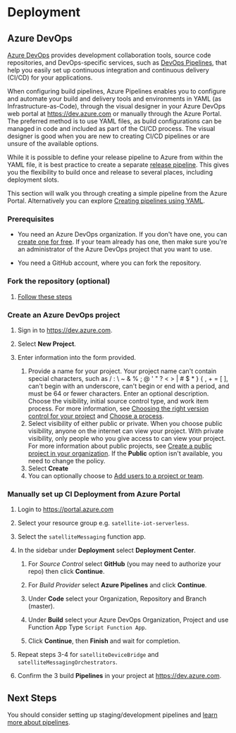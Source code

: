 # Deployment

## Azure DevOps

[Azure DevOps](https://docs.microsoft.com/en-us/azure/devops/index?view=vsts)
provides development collaboration tools, source code repositories, and
DevOps-specific services, such as
[DevOps Pipelines](https://docs.microsoft.com/en-us/azure/devops/pipelines/?view=vsts),
that help you easily set up continuous integration and continuous delivery
(CI/CD) for your applications.

When configuring build pipelines, Azure Pipelines enables you to configure and
automate your build and delivery tools and environments in YAML (as
Infrastructure-as-Code), through the visual designer in your Azure DevOps web
portal at <https://dev.azure.com> or manually through the Azure Portal. 
The preferred method is to use YAML files, as build configurations can be 
managed in code and included as part of the CI/CD process. The visual designer 
is good when you are new to creating CI/CD pipelines or are unsure of the 
available options.

While it is possible to define your release pipeline to Azure from within the
YAML file, it is best practice to create a separate
[release pipeline](https://docs.microsoft.com/en-us/azure/devops/pipelines/release/what-is-release-management?view=vsts&WT.mc_id=azurepipelines-blog-dabrady).
This gives you the flexibility to build once and release to several places,
including deployment slots.

This section will walk you through creating a simple pipeline from the Azure 
Portal. Alternatively you can explore [Creating pipelines using YAML]().

### Prerequisites

- You need an Azure DevOps organization. If you don't have one, you can
  [create one for free](https://go.microsoft.com/fwlink/?LinkId=307137). If your
  team already has one, then make sure you're an administrator of the Azure DevOps
  project that you want to use.

- You need a GitHub account, where you can fork the repository.

### Fork the repository (optional)

1. [Follow these steps](https://docs.github.com/en/free-pro-team@latest/github/getting-started-with-github/fork-a-repo)

### Create an Azure DevOps project

1.  Sign in to <https://dev.azure.com>.

2.  Select **New Project**.

3.  Enter information into the form provided.

    1. Provide a name for your project.
       Your project name can't contain special characters, such as
       / : \ ~ & % ; @ ' " ? < > | # \$ \* } { , + = [ ],
       can't begin with an underscore, can't begin or end with a period,
       and must be 64 or fewer characters.
       Enter an optional description.
       Choose the visibility, initial source control type, and work item process.
       For more information, see
       [Choosing the right version control for your project](https://docs.microsoft.com/en-us/azure/devops/repos/tfvc/comparison-git-tfvc?view=azure-devops)
       and [Choose a process](https://docs.microsoft.com/en-us/azure/devops/boards/work-items/guidance/choose-process?view=azure-devops).
    2. Select visibility of either public or private. When you choose public
       visibility, anyone on the internet can view your project. With private
       visibility, only people who you give access to can view your project. For more
       information about public projects, see
       [Create a public project in your organization](https://docs.microsoft.com/en-us/azure/devops/organizations/public/create-public-project?view=azure-devops).
       If the **Public** option isn't available, you need to change the policy.
    3. Select **Create**
    4. You can optionally choose to [Add users to a project or team](https://docs.microsoft.com/en-us/azure/devops/organizations/security/add-users-team-project?view=azure-devops).

### Manually set up CI Deployment from Azure Portal

1. Login to <https://portal.azure.com>

2. Select your resource group e.g. `satellite-iot-serverless`.

3. Select the `satelliteMessaging` function app.

4. In the sidebar under **Deployment** select **Deployment Center**.

    1. For *Source Control* select **GitHub** (you may need to authorize your repo)
    then click **Continue**.

    2. For *Build Provider* select **Azure Pipelines** and click **Continue**.

    3. Under **Code** select your Organization, Repository and Branch (master).

    4. Under **Build** select your Azure DevOps Organization, Project and use
    Function App Type `Script Function App`.

    5. Click **Continue**, then **Finish** and wait for completion.

5. Repeat steps 3-4 for `satelliteDeviceBridge` and 
`satelliteMessagingOrchestrators`.

6. Confirm the 3 build **Pipelines** in your project at <https://dev.azure.com>.

## Next Steps

You should consider setting up staging/development pipelines and 
[learn more about pipelines](https://docs.microsoft.com/en-us/azure/devops/pipelines/?view=azure-devops).